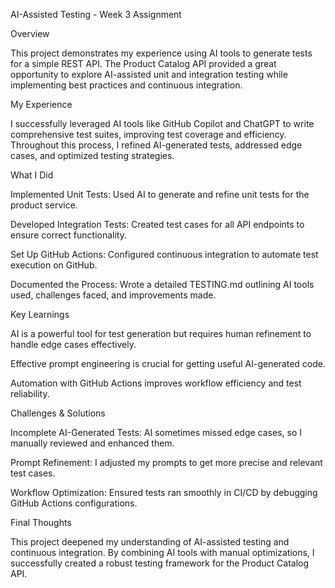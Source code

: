 AI-Assisted Testing - Week 3 Assignment

Overview

This project demonstrates my experience using AI tools to generate tests for a simple REST API. The Product Catalog API provided a great opportunity to explore AI-assisted unit and integration testing while implementing best practices and continuous integration.

My Experience

I successfully leveraged AI tools like GitHub Copilot and ChatGPT to write comprehensive test suites, improving test coverage and efficiency. Throughout this process, I refined AI-generated tests, addressed edge cases, and optimized testing strategies.

What I Did

Implemented Unit Tests: Used AI to generate and refine unit tests for the product service.

Developed Integration Tests: Created test cases for all API endpoints to ensure correct functionality.

Set Up GitHub Actions: Configured continuous integration to automate test execution on GitHub.

Documented the Process: Wrote a detailed TESTING.md outlining AI tools used, challenges faced, and improvements made.

Key Learnings

AI is a powerful tool for test generation but requires human refinement to handle edge cases effectively.

Effective prompt engineering is crucial for getting useful AI-generated code.

Automation with GitHub Actions improves workflow efficiency and test reliability.

Challenges & Solutions

Incomplete AI-Generated Tests: AI sometimes missed edge cases, so I manually reviewed and enhanced them.

Prompt Refinement: I adjusted my prompts to get more precise and relevant test cases.

Workflow Optimization: Ensured tests ran smoothly in CI/CD by debugging GitHub Actions configurations.

Final Thoughts

This project deepened my understanding of AI-assisted testing and continuous integration. By combining AI tools with manual optimizations, I successfully created a robust testing framework for the Product Catalog API.